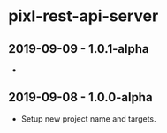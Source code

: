 # pixl-rest-api-server

## 2019-09-09 - 1.0.1-alpha

* 

## 2019-09-08 - 1.0.0-alpha

* Setup new project name and targets.